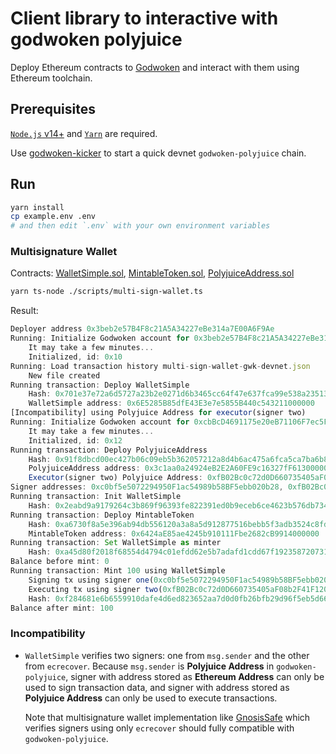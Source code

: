 # Client library to interactive with godwoken polyjuice

Deploy Ethereum contracts to [Godwoken](https://github.com/nervosnetwork/godwoken) and interact with them using Ethereum toolchain.

## Prerequisites

[`Node.js` v14+](https://nodejs.org) and [`Yarn`](https://yarnpkg.com/) are required.

Use [godwoken-kicker](https://github.com/RetricSu/godwoken-kicker) to start a quick devnet `godwoken-polyjuice` chain.

## Run

```sh
yarn install
cp example.env .env
# and then edit `.env` with your own environment variables
```

### Multisignature Wallet

Contracts: [WalletSimple.sol](./contracts/WalletSimple.sol), [MintableToken.sol](./contracts/MintableToken.sol), [PolyjuiceAddress.sol](./contracts/PolyjuiceAddress.sol)

```sh
yarn ts-node ./scripts/multi-sign-wallet.ts
```

Result:

```Typescript
Deployer address 0x3beb2e57B4F8c21A5A34227eBe314a7E00A6F9Ae
Running: Initialize Godwoken account for 0x3beb2e57B4F8c21A5A34227eBe314a7E00A6F9Ae by deposit
    It may take a few minutes...
    Initialized, id: 0x10
Running: Load transaction history multi-sign-wallet-gwk-devnet.json
    New file created
Running transaction: Deploy WalletSimple
    Hash: 0x701e37e72a6d5727a23b2e0271d6b3465cc64f47e637fca99e538a23513b38cf
    WalletSimple address: 0x6E5285B85dfE43E3e7e5855B440c543211000000
[Incompatibility] using Polyjuice Address for executor(signer two)
Running: Initialize Godwoken account for 0xcbBcD4691175e20eB71106F7ec5FDb991044d842 by deposit
    It may take a few minutes...
    Initialized, id: 0x12
Running transaction: Deploy PolyjuiceAddress
    Hash: 0x91f8dbcd00ec427b06c09eb5b362057212a8d4b6ac475a6fca5ca7ba6b87750c
    PolyjuiceAddress address: 0x3c1aa0a24924eB2E2A60FE9c16327fF613000000
    Executor(signer two) Polyjuice Address: 0xfB02Bc0c72d0D660735405aF08b2F41F12000000
Signer addresses: 0xc0bf5e5072294950F1ac54989b58BF5ebb020b28, 0xfB02Bc0c72d0D660735405aF08b2F41F12000000, 0x3beb2e57B4F8c21A5A34227eBe314a7E00A6F9Ae
Running transaction: Init WalletSimple
    Hash: 0x2eabd9a9179264c3b869f96393fe822391ed0b9eceb6ce4623b576db734f98f3
Running transaction: Deploy MintableToken
    Hash: 0xa6730f8a5e396ab94db556120a3a8a5d912877516bebb5f3adb3524c8fd46f87
    MintableToken address: 0x6424aE85ae4245b910111Fbe2682cB9914000000
Running transaction: Set WalletSimple as minter
    Hash: 0xa45d80f2018f68554d4794c01efdd62e5b7adafd1cdd67f19235872073109eec
Balance before mint: 0
Running transaction: Mint 100 using WalletSimple
    Signing tx using signer one(0xc0bf5e5072294950F1ac54989b58BF5ebb020b28)
    Executing tx using signer two(0xfB02Bc0c72d0D660735405aF08b2F41F12000000)
    Hash: 0xf284681e6b6559910dafe4d6ed823652aa7d0d0fb26bfb29d96f5eb5d662cbcf
Balance after mint: 100
```

### Incompatibility

- `WalletSimple` verifies two signers: one from `msg.sender` and the other from `ecrecover`. Because `msg.sender` is **Polyjuice Address** in `godwoken-polyjuice`, signer with address stored as **Ethereum Address** can only be used to sign transaction data, and signer with address stored as **Polyjuice Address** can only be used to execute transactions.

  Note that multisignature wallet implementation like [GnosisSafe](https://github.com/gnosis/safe-contracts/blob/main/contracts/GnosisSafe.sol) which verifies signers using only `ecrecover` should fully compatible with `godwoken-polyjuice`.
